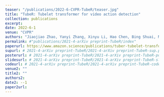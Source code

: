 ```yaml
---
teaser: "/publications/2022-6-CVPR-TubeR/teaser.jpg"
title: "TubeR: Tubelet transformer for video action detection"
collection: publications
excerpt: 
date: 2022-6-1
venue: "CVPR"
authors: "Jiaojiao Zhao, Yanyi Zhang, Xinyu Li, Hao Chen, Bing Shuai, Mingze Xu, Chunhui Liu, Kaustav Kundu, Yuanjun Xiong, Davide Modolo, Ivan Marsic, Cees G.M. Snoek, Joseph Tighe"
permalink: #"publications/2021-4-arXiv preprint-TubeR/index"
paperurl: https://www.amazon.science/publications/tuber-tubelet-transformer-for-video-action-detection
supurl: # 2021-4-arXiv preprint-TubeR/2021-4-arXiv preprint-TubeR-sup.pdf
posterurl: # 2021-4-arXiv preprint-TubeR/2021-4-arXiv preprint-TubeR-poster.pdf
slidesurl: # 2021-4-arXiv preprint-TubeR/2021-4-arXiv preprint-TubeR-slides.pdf
codeurl: # 2021-4-arXiv preprint-TubeR/2021-4-arXiv preprint-TubeR-code.zip
venue2: ""
title2: ""
authors2:
date2: --1
paper2url: 
---
```



